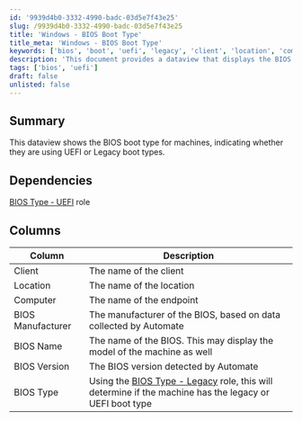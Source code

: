 ```yaml
---
id: '9939d4b0-3332-4990-badc-03d5e7f43e25'
slug: /9939d4b0-3332-4990-badc-03d5e7f43e25
title: 'Windows - BIOS Boot Type'
title_meta: 'Windows - BIOS Boot Type'
keywords: ['bios', 'boot', 'uefi', 'legacy', 'client', 'location', 'computer', 'manufacturer', 'version']
description: 'This document provides a dataview that displays the BIOS boot type for machines, indicating whether they use UEFI or Legacy boot types. It includes details about the client, location, computer, BIOS manufacturer, BIOS name, BIOS version, and the determined boot type.'
tags: ['bios', 'uefi']
draft: false
unlisted: false
---
```


## Summary

This dataview shows the BIOS boot type for machines, indicating whether they are using UEFI or Legacy boot types.

## Dependencies

[BIOS Type - UEFI](/docs/6f8f7335-c783-4193-834a-1aa34c9129d6) role

## Columns

| Column               | Description                                                                                     |
|---------------------|-------------------------------------------------------------------------------------------------|
| Client              | The name of the client                                                                          |
| Location            | The name of the location                                                                        |
| Computer            | The name of the endpoint                                                                         |
| BIOS Manufacturer    | The manufacturer of the BIOS, based on data collected by Automate                              |
| BIOS Name           | The name of the BIOS. This may display the model of the machine as well                        |
| BIOS Version        | The BIOS version detected by Automate                                                           |
| BIOS Type           | Using the [BIOS Type - Legacy](/docs/e880c334-1062-405f-97ba-e80c2752fb28) role, this will determine if the machine has the legacy or UEFI boot type |

